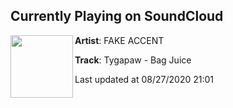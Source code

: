 ## Currently Playing on SoundCloud

[<img align="left" width="100" src="https://i1.sndcdn.com/artworks-000497010129-22m7wh-t50x50.jpg">](https://soundcloud.com/fakeaccent/tygapaw-bag-juice-1)

**Artist**: FAKE ACCENT 

**Track**: Tygapaw - Bag Juice

Last updated at 08/27/2020 21:01
